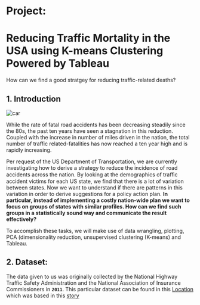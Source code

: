 # Project:
# Reducing Traffic Mortality in the USA using K-means Clustering Powered by Tableau

How can we find a good stratgey for reducing traffic-related deaths?

## 1. Introduction

![car](https://user-images.githubusercontent.com/67468718/108003465-c2010380-6fa7-11eb-8824-ce140d363179.JPG)

While the rate of fatal road accidents has been decreasing steadily since the 80s, the past ten years have seen a stagnation in this reduction. Coupled with the increase in number of miles driven in the nation, the total number of traffic related-fatalities has now reached a ten year high and is rapidly increasing.

Per request of the US Department of Transportation, we are currently investigating how to derive a strategy to reduce the incidence of road accidents across the nation. By looking at the demographics of traﬃc accident victims for each US state, we find that there is a lot of variation between states. Now we want to understand if there are patterns in this variation in order to derive suggestions for a policy action plan. **In particular, instead of implementing a costly nation-wide plan we want to focus on groups of states with similar profiles. How can we find such groups in a statistically sound way and communicate the result effectively?**

To accomplish these tasks, we will make use of data wrangling, plotting, PCA (dimensionality reduction, unsupervised clustering (K-means) and Tableau.

## 2. Dataset:

The data given to us was originally collected by the National Highway Traffic Safety Administration and the National Association of Insurance Commissioners in <code>**2011**</code>. This particular dataset can be found in this [Location](https://github.com/fivethirtyeight/data/tree/master/bad-drivers) which was based in this [story](https://fivethirtyeight.com/features/which-state-has-the-worst-drivers/)
